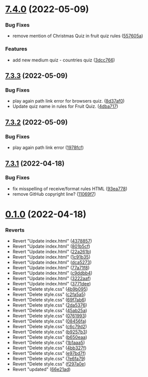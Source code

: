# [7.4.0](https://github.com/KendallDoesCoding/quiz/compare/v7.3.3...v7.4.0) (2022-05-09)


### Bug Fixes

* remove mention of Christmas Quiz in fruit quiz rules ([557605a](https://github.com/KendallDoesCoding/quiz/commit/557605ada4330429bd6bcdbc129898e357fb9e54))


### Features

* add new medium quiz - countries quiz ([3dcc766](https://github.com/KendallDoesCoding/quiz/commit/3dcc766e53cdff55b83d652a6b8c6f529332272a))



## [7.3.3](https://github.com/KendallDoesCoding/quiz/compare/v7.3.2...v7.3.3) (2022-05-09)


### Bug Fixes

* play again path link error for browsers quiz. ([8d37af0](https://github.com/KendallDoesCoding/quiz/commit/8d37af0d2a1c2f175b2355b028134ecbfa79ddc7))
* Update quiz name in rules for Fruit Quiz. ([4dba717](https://github.com/KendallDoesCoding/quiz/commit/4dba717ec62c5069e42ac01c5cd5a5d8da6b2ae7))



## [7.3.2](https://github.com/KendallDoesCoding/quiz/compare/v7.3.1...v7.3.2) (2022-05-09)


### Bug Fixes

* play again path link error ([1978fcf](https://github.com/KendallDoesCoding/quiz/commit/1978fcf0bf578cab5f7d5bd4ec94958edef47c08))



## [7.3.1](https://github.com/KendallDoesCoding/quiz/compare/v0.1.0...v7.3.1) (2022-04-18)


### Bug Fixes

* fix misspelling of receive/format rules HTML ([93ea778](https://github.com/KendallDoesCoding/quiz/commit/93ea778f34055de97ccc143cb6a3e0091e39b54b))
* remove GitHub copyright line? ([11069f7](https://github.com/KendallDoesCoding/quiz/commit/11069f78663338e006e0286a710b1422ccbb49f2))



# [0.1.0](https://github.com/KendallDoesCoding/quiz/compare/66e21ada6489468eede8394c58de3fa2fd29e1dd...v0.1.0) (2022-04-18)


### Reverts

* Revert "Update index.html" ([4378857](https://github.com/KendallDoesCoding/quiz/commit/437885793dab142699a1126dc7f660427060ef45))
* Revert "Update index.html" ([801b5cf](https://github.com/KendallDoesCoding/quiz/commit/801b5cf045f5c2e9abb83bf9a7467d09ea3a5b43))
* Revert "Update index.html" ([22a261b](https://github.com/KendallDoesCoding/quiz/commit/22a261b39baf9379ccf7f2316438dbdab4a978bd))
* Revert "Update index.html" ([1c91b35](https://github.com/KendallDoesCoding/quiz/commit/1c91b3563365b2cbb54444b5232f9e0c06e620f9))
* Revert "Update index.html" ([dca5273](https://github.com/KendallDoesCoding/quiz/commit/dca5273690f075d92f84f9397831cc053187c06c))
* Revert "Update index.html" ([77a71f8](https://github.com/KendallDoesCoding/quiz/commit/77a71f88afe2a5281235911d7b260b05389ac6c7))
* Revert "Update index.html" ([c9ddbb4](https://github.com/KendallDoesCoding/quiz/commit/c9ddbb4304df04572e2dd8b11b038a1f7974480d))
* Revert "Update index.html" ([3222aaf](https://github.com/KendallDoesCoding/quiz/commit/3222aaf4b001c9ee09125ca812b807cbd98ebe24))
* Revert "Update index.html" ([3771dee](https://github.com/KendallDoesCoding/quiz/commit/3771dee42463b625dcfe6e92f5e9c55d341326cb))
* Revert "Delete style.css" ([4b9b095](https://github.com/KendallDoesCoding/quiz/commit/4b9b095f6f5f843894c7c4b7aae6111443d7526c))
* Revert "Delete style.css" ([c2fa5a5](https://github.com/KendallDoesCoding/quiz/commit/c2fa5a584c1d79717f2815fd3117a6d5842073f1))
* Revert "Delete style.css" ([69f7ab6](https://github.com/KendallDoesCoding/quiz/commit/69f7ab6948066d6b93b7608058f2372550912a08))
* Revert "Delete style.css" ([2da5376](https://github.com/KendallDoesCoding/quiz/commit/2da537667865f92f6563c8852342623fa9aea645))
* Revert "Delete style.css" ([45ab25a](https://github.com/KendallDoesCoding/quiz/commit/45ab25a2734250a10b5fd18d7a58992cc2662953))
* Revert "Delete style.css" ([0761993](https://github.com/KendallDoesCoding/quiz/commit/0761993002ff3b4e4d3bdc6f4aa6ea25e7bd5fed))
* Revert "Delete style.css" ([08456fa](https://github.com/KendallDoesCoding/quiz/commit/08456fa494a8015267b36e5a795ad51c0d68e77a))
* Revert "Delete style.css" ([c6c79d2](https://github.com/KendallDoesCoding/quiz/commit/c6c79d2cb3df14fe27b391a4a24a2e6f017bb8a7))
* Revert "Delete style.css" ([b9257b3](https://github.com/KendallDoesCoding/quiz/commit/b9257b31c1c19378ae8debbf151768259a84c1da))
* Revert "Delete style.css" ([b650eaa](https://github.com/KendallDoesCoding/quiz/commit/b650eaacf09d7c7c266dd932b34ca3abe2b6b80e))
* Revert "Delete style.css" ([1b1aaa5](https://github.com/KendallDoesCoding/quiz/commit/1b1aaa570a40e47e4b3e820e0a04b836bef76dae))
* Revert "Delete style.css" ([4bb327f](https://github.com/KendallDoesCoding/quiz/commit/4bb327f99035f840824eec70d46c624334571ed9))
* Revert "Delete style.css" ([e97bd7f](https://github.com/KendallDoesCoding/quiz/commit/e97bd7fe0b24094cbe3bf5e168d6ebcedc7b17fd))
* Revert "Delete style.css" ([7e6fa79](https://github.com/KendallDoesCoding/quiz/commit/7e6fa796f48938510ddbcd8ef774f7ab2c6bfd2a))
* Revert "Delete style.css" ([f297a0e](https://github.com/KendallDoesCoding/quiz/commit/f297a0e9b61fcdcdd98316a8c33163b58db6256d))
* Revert "updated" ([66e21ad](https://github.com/KendallDoesCoding/quiz/commit/66e21ada6489468eede8394c58de3fa2fd29e1dd))



